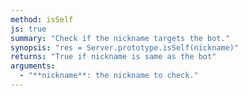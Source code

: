 ```yaml
---
method: isSelf
js: true
summary: "Check if the nickname targets the bot."
synopsis: "res = Server.prototype.isSelf(nickname)"
returns: "True if nickname is same as the bot"
arguments:
  - "**nickname**: the nickname to check."
---
```

